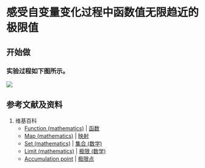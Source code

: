 # 感受自变量变化过程中函数值无限趋近的极限值

## 开始做

### 实验过程如下图所示。

![](/images/函数与解析几何/极限与连续/感受自变量变化过程中函数值无限趋近的极限值/1a1.jpg)

## 参考文献及资料

1. 维基百科
	- [Function (mathematics)](https://en.wikipedia.org/wiki/Function_(mathematics)) | [函数](https://zh.wikipedia.org/wiki/函数) 
	- [Map (mathematics)](https://en.wikipedia.org/wiki/Map_(mathematics)) | [映射](https://zh.wikipedia.org/wiki/映射) 
	- [Set (mathematics)](https://en.wikipedia.org/wiki/Set_(mathematics)) | [集合 (数学)](https://zh.wikipedia.org/wiki/集合_(数学)) 
	- [Limit (mathematics)](https://en.wikipedia.org/wiki/Limit_(mathematics)) | [极限 (数学)](https://zh.wikipedia.org/wiki/极限_(数学))
	- [Accumulation point](https://en.wikipedia.org/wiki/Accumulation_point) | [极限点](https://zh.wikipedia.org/wiki/极限点)


